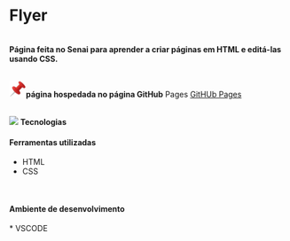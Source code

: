 <h1>Flyer</h1>

<br>**Página feita no Senai para aprender a criar páginas em HTML e editá-las usando CSS.**

<br> <img src="https://github.com/Miguel1DM/Cartao-de-visitas/blob/main/img/alfinete.png" width = "30px"/>**página hospedada no página GitHub** Pages [GitHUb Pages](https://miguel1dm.github.io/Folder/)

<br> <img src="https://github.com/Miguel1DM/Folder/blob/main/img/ferramenta.png" width = "30px"/> **Tecnologias**
<br> <h4>Ferramentas utilizadas</h4>
* HTML
* CSS
<br>
<h4>Ambiente de desenvolvimento</h4>
* VSCODE
  







  




